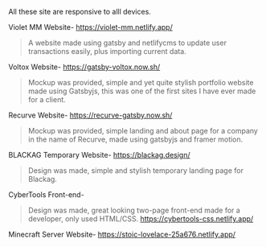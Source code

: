 All these site are responsive to alll devices.

Violet MM Website-
https://violet-mm.netlify.app/
>A website made using gatsby and netlifycms to update user transactions easily, plus importing current data.

Voltox Website-
https://gatsby-voltox.now.sh/
>Mockup was provided, simple and yet quite stylish portfolio website made using Gatsbyjs, this was one of the first sites I have ever made for a client.

Recurve Website-
https://recurve-gatsby.now.sh/
>Mockup was provided, simple landing and about page for a company in the name of Recurve, made using gatsbyjs and framer motion.

BLACKAG Temporary Website-
https://blackag.design/
>Design was made, simple and stylish temporary landing page for Blackag.

CyberTools Front-end-
>Design was made, great looking two-page front-end made for a developer, only used HTML/CSS.
https://cybertools-css.netlify.app/

Minecraft Server Website-
https://stoic-lovelace-25a676.netlify.app/
